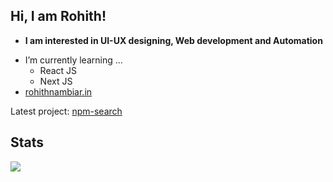## Hi, I am Rohith!

* **I am interested in UI-UX designing, Web development and Automation**
- I’m currently learning ...
  - React JS
  - Next JS
- <a href="https://rohithnambiar.in/">rohithnambiar.in</a>

Latest project: <a href="http://npm-search-beige.vercel.app/">npm-search</a> 

## Stats

![](https://github-readme-stats.vercel.app/api/top-langs/?username=Rohith-JN&exclude_repo=Aang&layout=compacthide_border=true&theme=radical&hide_border=true)
